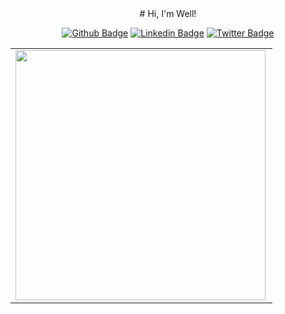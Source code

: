 <div align="center">
# Hi, I'm Well! 

[![Github Badge](https://img.shields.io/badge/-Github-000?style=flat-square&logo=Github&logoColor=white&link=https://github.com/welloliva91)](https://github.com/welloliva91)
[![Linkedin Badge](https://img.shields.io/badge/-LinkedIn-blue?style=flat-square&logo=Linkedin&logoColor=white&link=https://www.linkedin.com/in/wellington-oliva-53a4b41b3/)](https://www.linkedin.com/in/wellington-oliva-53a4b41b3/)
[![Twitter Badge](https://img.shields.io/badge/-Twitter-1ca0f1?style=flat-square&labelColor=1ca0f1&logo=twitter&logoColor=white&link=https://twitter.com/welloliva91)](https://twitter.com/welloliva91)

<center>
<table>
    <tr>
        <td><img width="400px" align="left" src="https://github-readme-stats.vercel.app/api/top-langs/?username=welloliva91&hide=html&layout=compact&theme=buefy" /></td>
    </tr>   
</table>
</center> 
</div>
